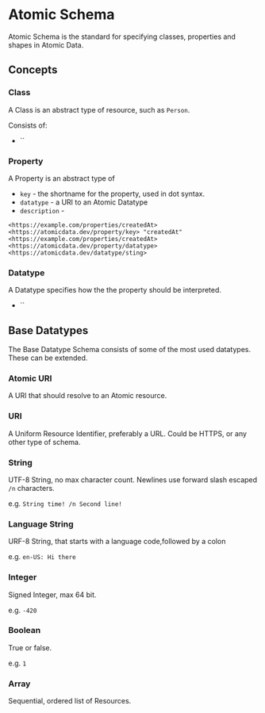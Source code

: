 # Atomic Schema

Atomic Schema is the standard for specifying classes, properties and shapes in Atomic Data.

## Concepts

### Class

A Class is an abstract type of resource, such as `Person`.

Consists of:

* \`\`

### Property

A Property is an abstract type of

- `key` - the shortname for the property, used in dot syntax.
- `datatype` - a URI to an Atomic Datatype
- `description` -

```n-triples
<https://example.com/properties/createdAt> <https://atomicdata.dev/property/key> "createdAt"
<https://example.com/properties/createdAt> <https://atomicdata.dev/property/datatype> <https://atomicdata.dev/datatype/sting>
```

### Datatype

A Datatype specifies how the the property should be interpreted.

* \`\`

## Base Datatypes

The Base Datatype Schema consists of some of the most used datatypes. These can be extended.

### Atomic URI

A URI that should resolve to an Atomic resource.

### URI

A Uniform Resource Identifier, preferably a URL. Could be HTTPS, or any other type of schema.

### String

UTF-8 String, no max character count.
Newlines use forward slash escaped `/n` characters.

e.g. `String time! /n Second line!`

### Language String

URF-8 String, that starts with a language code,followed by a colon

e.g. `en-US: Hi there`

### Integer

Signed Integer, max 64 bit.

e.g. `-420`

### Boolean

True or false.

e.g. `1`

### Array

Sequential, ordered list of Resources.
